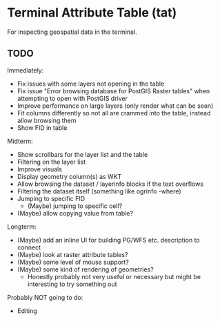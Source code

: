 # Terminal Attribute Table (tat)

For inspecting geospatial data in the terminal.

## TODO

Immediately:
- Fix issues with some layers not opening in the table
- Fix issue "Error browsing database for PostGIS Raster tables" when attempting to open with PostGIS driver
- Improve performance on large layers (only render what can be seen)
- Fit columns differently so not all are crammed into the table, instead allow browsing them
- Show FID in table

Midterm:
- Show scrollbars for the layer list and the table
- Filtering on the layer list
- Improve visuals
- Display geometry column(s) as WKT
- Allow browsing the dataset / layerinfo blocks if the text overflows
- Filtering the dataset itself (something like ogrinfo -where)
- Jumping to specific FID
  - (Maybe) jumping to specific cell?
- (Maybe) allow copying value from table?

Longterm:
- (Maybe) add an inline UI for building PG/WFS etc. description to connect
- (Maybe) look at raster attribute tables?
- (Maybe) some level of mouse support?
- (Maybe) some kind of rendering of geometries?
  - Honestly probably not very useful or necessary but might be interesting to try something out

Probably NOT going to do:
- Editing

